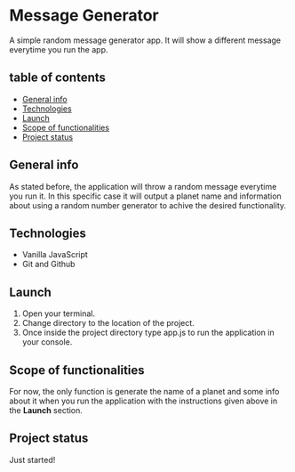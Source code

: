 # Message Generator

A simple random message generator app. It will show a different message everytime you run the app.

## table of contents

* [General info](#general-info)
* [Technologies](#technologies)
* [Launch](#launch)
* [Scope of functionalities](#scope-of-functionalities)
* [Project status](#project-status)

## General info

As stated before, the application will throw a random message everytime you run it. In this specific case it will output a planet name and information about using a random number generator to achive the desired functionality.

## Technologies

* Vanilla JavaScript
* Git and Github

## Launch

1. Open your terminal.
2. Change directory to the location of the project.
3. Once inside the project directory type app.js to run the application in your console.

## Scope of functionalities

For now, the only function is generate the name of a planet and some info about it when you run the application with the instructions given above in the **Launch** section.

## Project status

Just started!
